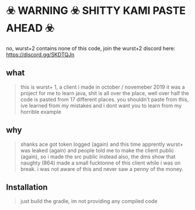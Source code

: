 # ☣️ WARNING ☣️ SHITTY KAMI PASTE AHEAD ☣️

no, wurst+2 contains none of this code, join the wurst+2 discord here: https://discord.gg/SKDTQJn

## what

> this is wurst+ 1, a client i made in october / novemeber 2019
> it was a project for me to learn java, shit is all over the place, well over half the code is pasted from 17 different places.
> you shouldn't paste from this, ive learned from my mistakes and i dont want you to learn from my horrible example

## why

> shanks ace got token logged (again) and this time apprently wurst+ was leaked (again) and people told me to make the client public (again), so i made the src public instead
> also, the dms show that naughty (864) made a small fucktonne of this client while i was on break. i was not aware of this and never saw a penny of the money.

## Installation

> just build the gradle, im not providing any compiled code
